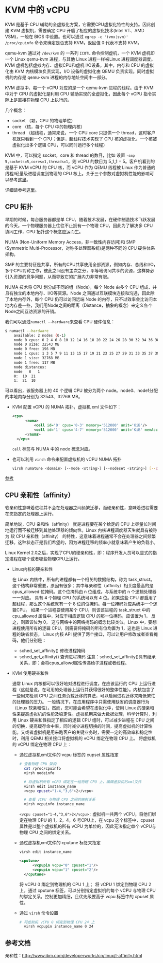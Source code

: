 # KVM 中的 vCPU

KVM 是基于 CPU 辅助的全虚拟化方案，它需要CPU虚拟化特性的支持。因此创建 KVM 虚拟机，需要确定 CPU 开启了相应的虚拟化技术\(Intel VT、AMD VSM\)，一般在 BIOS 中设置。也可以通过 `egrep -c '(vmx|svm)' /proc/cpuinfo` 命令来确定是否支持 KVM，返回值 0 代表不支持 KVM。

qemu-kvm 通过对 `/dev/kvm` 的 一系列 `ICOTL` 命令控制虚机，一个 KVM 虚机即一个 Linux qemu-kvm 进程，与其他 Linux 进程一样被Linux 进程调度器调度。KVM 虚机包括虚拟内存、虚拟CPU和虚机 I/O设备，其中，内存和 CPU 的虚拟化由 KVM 内核模块负责实现，I/O 设备的虚拟化由 QEMU 负责实现。同时虚拟机的内存是 qemu-kvm 进程的内存地址空间中一部分。

KVM 虚拟中，每一个 vCPU 对应的是一个 qemu-kvm 进程的线程。由于 KVM 中对于 CPU 的虚拟化是利用 CPU 辅助实现的全虚拟化，因此每个 vCPU 指令实际上是直接在物理 CPU 上执行的。

几个概念：

* socket （颗，CPU 的物理单位）
* core （核，每个 CPU 中的物理内核）
* thread （超线程，通常来说，一个 CPU core 只提供一个 thread，这时客户机就只看到一个 CPU；但是，超线程技术实现了 CPU 核的虚拟化，一个核被虚拟化出多个逻辑 CPU，可以同时运行多个线程）

KVM 中，可以指定 socket，core 和 thread 的数目，比如 设置 `-smp 5,sockets=5,cores=1,threads=1`，则 vCPU 的数目为 5\_1\_1 = 5。客户机看到的是基于 KVM vCPU 的 CPU 核，而 vCPU 作为 QEMU 线程被 Linux 作为普通的线程/轻量级进程调度到物理的 CPU 核上。关于三个参数对虚拟机性能的影响可以参考[这里](http://frankdenneman.nl/2013/09/18/vcpu-configuration-performance-impact-between-virtual-sockets-and-virtual-cores/)。

详细请参考[这里](http://www.cnblogs.com/sammyliu/p/4543597.html)。

## CPU 拓扑

早期的时候，每台服务器都是单 CPU，随着技术发展，在硬件制造技术飞跃发展的今天，一个物理服务器上往往不止拥有一个物理 CPU，因此为了解决多 CPU 协同工作，CPU 拓扑这个概念应运而生。

NUMA \(Non-Uniform Memory Access，非一致性内存访问\)和 SMP \(Symmetric Multi-Processor，对称多处理器系统\)是两种不同的 CPU 硬件体系架构。

SMP 的主要特征是共享，所有的CPU共享使用全部资源，例如内存、总线和I/O，多个CPU对称工作，彼此之间没有主次之分，平等地访问共享的资源，这样势必引入资源的竞争问题，从而导致它的扩展内力非常有限。

NUMA 技术将 CPU 划分成不同的组（Node\)，每个 Node 由多个 CPU 组成，并且有独立的本地内存、I/O等资源。Node 之间通过互联模块连接和沟通，因此除了本地内存外，每个 CPU 仍可以访问远端 Node 的内存，只不过效率会比访问本地内存差一些，我们用Node之间的距离（Distance，抽象的概念）来定义各个Node之间互访资源的开销。

我们可以通过`numactl --hardware`来查看 CPU 硬件信息：

```bash
$ numactl --hardware
    available: 2 nodes (0-1)
    node 0 cpus: 0 2 4 6 8 10 12 14 16 18 20 22 24 26 28 30 32 34 36 38
    node 0 size: 32543 MB
    node 0 free: 196 MB
    node 1 cpus: 1 3 5 7 9 11 13 15 17 19 21 23 25 27 29 31 33 35 37 39
    node 1 size: 32768 MB
    node 1 free: 117 MB
    node distances:
    node   0   1
    0:  10  21
    1:  21  10
```

可以看出，该服务器上的 40 个逻辑 CPU 被分为两个 node。node0、node1分配的本地内存分别为 32543、32768 MB。

* KVM 配置 vCPU 的 NUMA 拓扑，虚拟机 xml 文件如下：

  ```xml
  <cpu>
        <numa>
            <cell id='0' cpus='0-3' memory='512000' unit='KiB'/>
            <cell id='1' cpus='4-7' memory='512000' unit='KiB' memAccess='shared'/>
        </numa>
    </cpu>
  ```

  `cell` 标签与 NUMA 中的 node 概念对应。

* 也可以利用 `virsh` 命令来配置虚拟机的 vCPU NUMA 拓扑

  ```bash
  virsh numatune <domain> [--mode <string>] [--nodeset <string>] [--config] [--live] [--current]
  ```

[参考](http://kodango.com/cpu-topology)

## CPU 亲和性（affinity）

软亲和性意味着进程并不会在处理器之间频繁迁移，而硬亲和性，意味着进程需要在您指定的处理器上运行。

简单地说，CPU 亲和性（affinity） 就是进程要在某个给定的 CPU 上尽量长时间地运行而不被迁移到其他处理器的倾向性。Linux 内核进程调度器天生就具有被称为 软 CPU 亲和性（affinity） 的特性，这意味着进程通常不会在处理器之间频繁迁移。这种状态正是我们希望的，因为进程迁移的频率小就意味着产生的负载小。

Linux Kernel 2.0之后，实现了CPU的硬亲和性，即：程序开发人员可以显式的指定进程在哪个或者哪些物理CPU上运行。

* Linux内核的硬亲和性

  在 Linux 内核中，所有的进程都有一个相关的数据结构，称为 task\_struct。这个结构非常重要，原因有很多；其中与亲和性（affinity）相关度最高的是 cpus\_allowed 位掩码。这个位掩码由 n 位组成，与系统中的 n 个逻辑处理器一一对应。 具有 4 个物理 CPU 的系统可以有 4 位。如果这些 CPU 都启用了超线程，那么这个系统就有一个 8 位的位掩码。每一位掩码对应系统中一个逻辑CPU。
    如果一个进程要使用某个 CPU，则该该进程的 task\_struct 中的 cpu\_allowed 属性中，对应于相应逻辑 CPU 的那一位掩码，应该置为 1， 反之，则置该位为 0， 这与网络中的网络掩码的概念比较类似。Linux 中，要想进程使用所有的逻辑 CPU，则需要将掩码的所有位均置为 1，这也是 Linux 进程的缺省状态。
    Linux 内核 API 提供了两个接口，可以让用户修改或者查看掩码，他们分别是：

  * sched\_set\_affinity\(\)  修改进程掩码
  * sched\_get\_affinity\(\)  查询进程掩码
    注意：sched\_set\_affinity\(\)具有继承关系，即：会将cpus\_allowd属性传递给子进程或者线程。

* KVM 使用硬亲和性

  通常 Linux 内核都可以很好地对进程进行调度，在应该运行的 CPU 上运行进程（这就是说，在可用的处理器上运行并获得很好的整体性能）。内核包含了一些用来检测 CPU 之间任务负载迁移的算法，可以启用进程迁移来降低繁忙的处理器的压力。
    一般情况下，在应用程序中只需使用缺省的调度器行为（Linux 软亲和性）。然而，您可能会希望在虚拟化中，使用 Linux 的硬亲和性来提高虚拟机的性能及稳定性。虚拟机用来做大数据处理，科学计算时，利用 Linux 硬亲和性指定了相应的逻辑 CPU 组时，可以减少进程在 CPU 之间的切换，提高缓存命中率，同时减少进程切换的时间，提高虚拟机的计算性能。又或者虚拟机是用来跑客户的关键业务时，需要一定的高效率和稳定性时，利用 QEMU 相关接口将虚拟机的 vCPU 绑定在物理 CPU 上。
    将虚拟机的 vCPU 绑定在物理 CPU 上：

  * 通过虚拟机xml文件的 vcpu 标签的 cupset 属性指定

    ```bash
    # 查看物理 CPU 架构
      cat /proc/cpuinfo
      virsh nodeinfo

      # 将虚拟机所有 vCPU 绑定在一组物理 CPU 上，编辑虚拟机的xml文件
      virsh edit instance_name
      <vcpu cpuset="1-4,^3,6">2</vcpu>

      # 查看 vCPU 与物理 CPU 之间的映射关系
      virsh vcpuinfo instance_name
    ```

    `<vcpu cpuset="1-4,^3,6">2</vcpu>` : 虚拟机一共两个 vCPU，将他们绑定在物理 CPU 的 1，2，4，6 号CPU上，在 vcpu 这个标签中，cpuset 属性是以整个虚拟机的所有 vCPU 为单位的，因此无法指定单个 vCPU与物理 CPU 之间的绑定关系。

  * 通过虚拟机xml文件的 cputune 标签来指定

    ```bash
    virsh edit instance_name
    ```

    ```xml
    <cputune>
          <vcpupin vcpu="0" cpuset="1"/>
          <vcpupin vcpu="1" cpuset="2"/>
      </cputune>
    ```

    将 vCPU 0 绑定到物理机的 CPU 1 上； 将 vCPU 1 绑定到物理 CPU 2 上。通过 cputune 标签，可以分别指定虚拟机的每个 vCPU 与物理 CPU 的绑定关系，控制更加精细，且优先级要高于 vcpu 标签中的 cpuset 属性。

  * 通过 `virsh` 命令设置

    ```bash
    # 将虚拟机 vCPU 0 绑定到物理 CPU 24 上
      virsh vcpupin instance_name 0 24
    ```

## 参考文档

亲和性：http://www.ibm.com/developerworks/cn/linux/l-affinity.html


